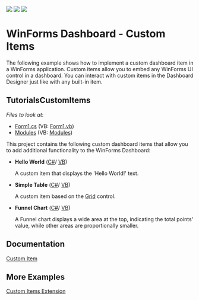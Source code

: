<!-- default badges list -->
![](https://img.shields.io/endpoint?url=https://codecentral.devexpress.com/api/v1/VersionRange/358224064/21.1.4%2B)
[![](https://img.shields.io/badge/Open_in_DevExpress_Support_Center-FF7200?style=flat-square&logo=DevExpress&logoColor=white)](https://supportcenter.devexpress.com/ticket/details/T990577)
[![](https://img.shields.io/badge/📖_How_to_use_DevExpress_Examples-e9f6fc?style=flat-square)](https://docs.devexpress.com/GeneralInformation/403183)
<!-- default badges end -->

# WinForms Dashboard - Custom Items

The following example shows how to implement a custom dashboard item in a WinForms application. Custom items allow you to embed any WinForms UI control in a dashboard. You can interact with custom items in the Dashboard Designer just like with any built-in item.
## TutorialsCustomItems

*Files to look at*:

* [Form1.cs](./CS/TutorialsCustomItems/Form1.cs) (VB: [Form1.vb](./VB/TutorialsCustomItems/Form1.vb))
* [Modules](./CS/TutorialsCustomItems/CustomItems/) (VB: [Modules](./VB/TutorialsCustomItems/CustomItems/))


This project contains the following custom dashboard items that allow you to add additional functionality to the WinForms Dashboard:

* **Hello World** ([С#](./CS/TutorialsCustomItems/CustomItems/)/ [VB](./VB/TutorialsCustomItems/CustomItems/))

    A custom item that displays the 'Hello World!' text. 

* **Simple Table** ([С#](./CS/TutorialsCustomItems/CustomItems/)/ [VB](./VB/TutorialsCustomItems/CustomItems/))

    A custom item based on the [Grid](http://docs.devexpress.devx/WindowsForms/DevExpress.XtraGrid.GridControl?v=21.1) control.

* **Funnel Chart** ([С#](./CS/TutorialsCustomItems/CustomItems/)/ [VB](./VB/TutorialsCustomItems/CustomItems/))

    A Funnel chart displays a wide area at the top, indicating the total points' value, while other areas are proportionally smaller.

## Documentation

[Custom Item](http://docs.devexpress.devx/Dashboard/403031/winforms-dashboard/winforms-designer/create-dashboards-in-the-winforms-designer/dashboard-item-settings/custom-item?v=21.1)

## More Examples 

[Custom Items Extension](https://github.com/DevExpress-Examples/winforms-dashboard-custom-items-extension)
